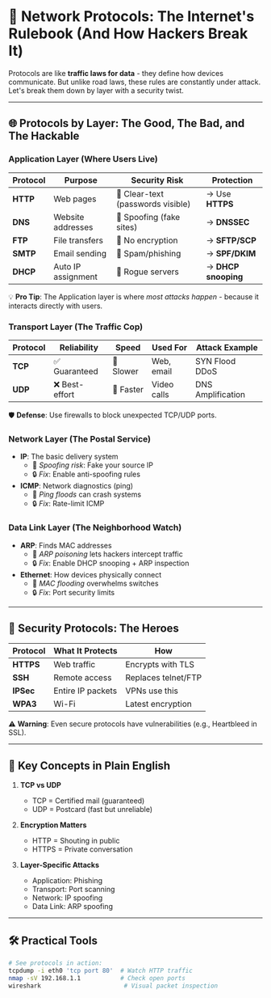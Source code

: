 # 🔐 **Network Protocols: The Internet's Rulebook (And How Hackers Break It)**

Protocols are like **traffic laws for data** - they define how devices communicate. But unlike road laws, these rules are constantly under attack. Let's break them down by layer with a security twist.

---

## 🌐 **Protocols by Layer: The Good, The Bad, and The Hackable**

### **Application Layer (Where Users Live)**
| Protocol | Purpose | Security Risk | Protection |
|----------|---------|---------------|------------|
| **HTTP** | Web pages | 🚨 Clear-text (passwords visible) | → Use **HTTPS** |
| **DNS** | Website addresses | 🚨 Spoofing (fake sites) | → **DNSSEC** |
| **FTP** | File transfers | 🚨 No encryption | → **SFTP/SCP** |
| **SMTP** | Email sending | 🚨 Spam/phishing | → **SPF/DKIM** |
| **DHCP** | Auto IP assignment | 🚨 Rogue servers | → **DHCP snooping** |

💡 **Pro Tip**: The Application layer is where *most attacks happen* - because it interacts directly with users.

### **Transport Layer (The Traffic Cop)**
| Protocol | Reliability | Speed | Used For | Attack Example |
|----------|-------------|-------|----------|----------------|
| **TCP** | ✅ Guaranteed | 🐢 Slower | Web, email | SYN Flood DDoS |
| **UDP** | ❌ Best-effort | 🚀 Faster | Video calls | DNS Amplification |

🛡️ **Defense**: Use firewalls to block unexpected TCP/UDP ports.

### **Network Layer (The Postal Service)**
- **IP**: The basic delivery system
  - 🚨 *Spoofing risk*: Fake your source IP
  - 🔒 *Fix*: Enable anti-spoofing rules
- **ICMP**: Network diagnostics (ping)
  - 🚨 *Ping floods* can crash systems
  - 🔒 *Fix*: Rate-limit ICMP

### **Data Link Layer (The Neighborhood Watch)**
- **ARP**: Finds MAC addresses
  - 🚨 *ARP poisoning* lets hackers intercept traffic
  - 🔒 *Fix*: Enable DHCP snooping + ARP inspection
- **Ethernet**: How devices physically connect
  - 🚨 *MAC flooding* overwhelms switches
  - 🔒 *Fix*: Port security limits

---

## 🔐 **Security Protocols: The Heroes**
| Protocol | What It Protects | How |
|----------|------------------|-----|
| **HTTPS** | Web traffic | Encrypts with TLS |
| **SSH** | Remote access | Replaces telnet/FTP |
| **IPSec** | Entire IP packets | VPNs use this |
| **WPA3** | Wi-Fi | Latest encryption |

⚠️ **Warning**: Even secure protocols have vulnerabilities (e.g., Heartbleed in SSL).

---

## 🎯 **Key Concepts in Plain English**
1. **TCP vs UDP**  
   - TCP = Certified mail (guaranteed)  
   - UDP = Postcard (fast but unreliable)  

2. **Encryption Matters**  
   - HTTP = Shouting in public  
   - HTTPS = Private conversation  

3. **Layer-Specific Attacks**  
   - Application: Phishing  
   - Transport: Port scanning  
   - Network: IP spoofing  
   - Data Link: ARP spoofing  

---

## 🛠️ **Practical Tools**
```bash
# See protocols in action:
tcpdump -i eth0 'tcp port 80'  # Watch HTTP traffic
nmap -sV 192.168.1.1           # Check open ports
wireshark                       # Visual packet inspection